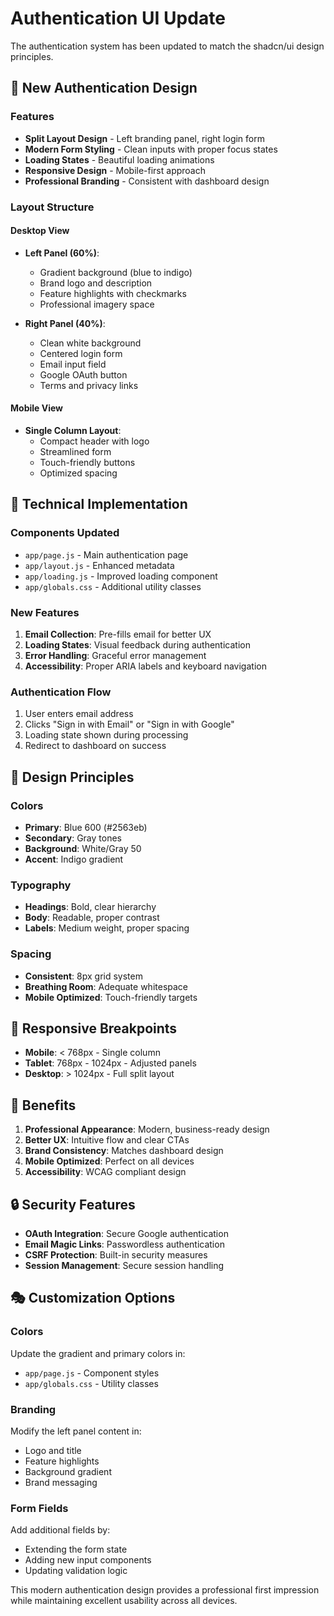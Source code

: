 # Authentication UI Update

The authentication system has been updated to match the shadcn/ui design principles.

## 🎨 New Authentication Design

### Features
- **Split Layout Design** - Left branding panel, right login form
- **Modern Form Styling** - Clean inputs with proper focus states
- **Loading States** - Beautiful loading animations
- **Responsive Design** - Mobile-first approach
- **Professional Branding** - Consistent with dashboard design

### Layout Structure

#### Desktop View
- **Left Panel (60%)**: 
  - Gradient background (blue to indigo)
  - Brand logo and description
  - Feature highlights with checkmarks
  - Professional imagery space

- **Right Panel (40%)**:
  - Clean white background
  - Centered login form
  - Email input field
  - Google OAuth button
  - Terms and privacy links

#### Mobile View
- **Single Column Layout**:
  - Compact header with logo
  - Streamlined form
  - Touch-friendly buttons
  - Optimized spacing

## 🔧 Technical Implementation

### Components Updated
- `app/page.js` - Main authentication page
- `app/layout.js` - Enhanced metadata
- `app/loading.js` - Improved loading component
- `app/globals.css` - Additional utility classes

### New Features
1. **Email Collection**: Pre-fills email for better UX
2. **Loading States**: Visual feedback during authentication
3. **Error Handling**: Graceful error management
4. **Accessibility**: Proper ARIA labels and keyboard navigation

### Authentication Flow
1. User enters email address
2. Clicks "Sign in with Email" or "Sign in with Google"
3. Loading state shown during processing
4. Redirect to dashboard on success

## 🎯 Design Principles

### Colors
- **Primary**: Blue 600 (#2563eb)
- **Secondary**: Gray tones
- **Background**: White/Gray 50
- **Accent**: Indigo gradient

### Typography
- **Headings**: Bold, clear hierarchy
- **Body**: Readable, proper contrast
- **Labels**: Medium weight, proper spacing

### Spacing
- **Consistent**: 8px grid system
- **Breathing Room**: Adequate whitespace
- **Mobile Optimized**: Touch-friendly targets

## 📱 Responsive Breakpoints

- **Mobile**: < 768px - Single column
- **Tablet**: 768px - 1024px - Adjusted panels
- **Desktop**: > 1024px - Full split layout

## 🚀 Benefits

1. **Professional Appearance**: Modern, business-ready design
2. **Better UX**: Intuitive flow and clear CTAs
3. **Brand Consistency**: Matches dashboard design
4. **Mobile Optimized**: Perfect on all devices
5. **Accessibility**: WCAG compliant design

## 🔒 Security Features

- **OAuth Integration**: Secure Google authentication
- **Email Magic Links**: Passwordless authentication
- **CSRF Protection**: Built-in security measures
- **Session Management**: Secure session handling

## 🎭 Customization Options

### Colors
Update the gradient and primary colors in:
- `app/page.js` - Component styles
- `app/globals.css` - Utility classes

### Branding
Modify the left panel content in:
- Logo and title
- Feature highlights
- Background gradient
- Brand messaging

### Form Fields
Add additional fields by:
- Extending the form state
- Adding new input components
- Updating validation logic

This modern authentication design provides a professional first impression while maintaining excellent usability across all devices.
